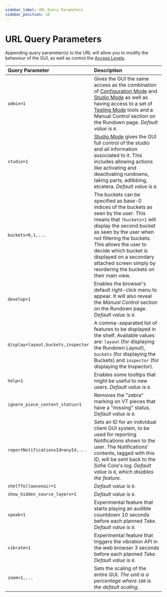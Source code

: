 ```yaml
---
sidebar_label: URL Query Parameters
sidebar_position: 10
---
```


# URL Query Parameters

Appending query parameter(s) to the URL will allow you to modify the behaviour of the GUI, as well as control the [Access Levels](../user-guide/features/access-levels.md).

| Query Parameter                    | Description                                                                                                                                                                                                                                                                                                                                                                                           |
| :--------------------------------- | :---------------------------------------------------------------------------------------------------------------------------------------------------------------------------------------------------------------------------------------------------------------------------------------------------------------------------------------------------------------------------------------------------- |
| `admin=1`                          | Gives the GUI the same access as the combination of [Configuration Mode](../user-guide/features/access-levels.md#Configuration-Mode) and [Studio Mode](../user-guide/features/access-levels.md#Studio-Mode) as well as having access to a set of [Testing Mode](../user-guide/features/access-levels.md#Testing-Mode) tools and a Manual Control section on the Rundown page. _Default value is `0`._ |
| `studio=1`                         | [Studio Mode](../user-guide/features/access-levels.md#Studio-Mode) gives the GUI full control of the studio and all information associated to it. This includes allowing actions like activating and deactivating rundowns, taking parts, adlibbing, etcetera. _Default value is `0`._                                                                                                                |
| `buckets=0,1,...`                  | The buckets can be specified as base-0 indices of the buckets as seen by the user. This means that `?buckets=1` will display the second bucket as seen by the user when not filtering the buckets. This allows the user to decide which bucket is displayed on a secondary attached screen simply by reordering the buckets on their main view.                                                       |
| `develop=1`                        | Enables the browser's default right-click menu to appear. It will also reveal the _Manual Control_ section on the Rundown page. _Default value is `0`._                                                                                                                                                                                                                                               |
| `display=layout,buckets,inspector` | A comma-separated list of features to be displayed in the shelf. Available values are: `layout` \(for displaying the Rundown Layout\), `buckets` \(for displaying the Buckets\) and `inspector` \(for displaying the Inspector\).                                                                                                                                                                     |
| `help=1`                           | Enables some tooltips that might be useful to new users. _Default value is `0`._                                                                                                                                                                                                                                                                                                                      |
| `ignore_piece_content_status=1`    | Removes the "zebra" marking on VT pieces that have a "missing" status. _Default value is `0`._                                                                                                                                                                                                                                                                                                        |
| `reportNotificationsId=anyId,...`  | Sets an ID for an individual client GUI system, to be used for reporting Notifications shown to the user. The Notifications' contents, tagged with this ID, will be sent back to the Sofie Core's log. _Default value is `0`, which disables the feature._                                                                                                                                            |
| `shelffollowsonair=1`              | _Default value is `0`._                                                                                                                                                                                                                                                                                                                                                                               |
| `show_hidden_source_layers=1`      | _Default value is `0`._                                                                                                                                                                                                                                                                                                                                                                               |
| `speak=1`                          | Experimental feature that starts playing an audible countdown 10 seconds before each planned _Take_. _Default value is `0`._                                                                                                                                                                                                                                                                          |
| `vibrate=1`                        | Experimental feature that triggers the vibration API in the web browser 3 seconds before each planned _Take_. _Default value is `0`._                                                                                                                                                                                                                                                                 |
| `zoom=1,...`                       | Sets the scaling of the entire GUI. _The unit is a percentage where `100` is the default scaling._                                                                                                                                                                                                                                                                                                    |
